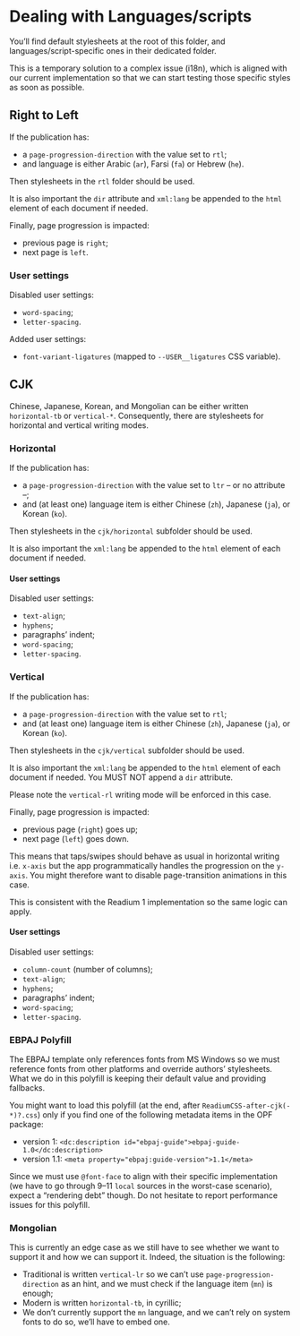 # Dealing with Languages/scripts

You’ll find default stylesheets at the root of this folder, and languages/script-specific ones in their dedicated folder.

This is a temporary solution to a complex issue (i18n), which is aligned with our current implementation so that we can start testing those specific styles as soon as possible. 

## Right to Left

If the publication has:

- a `page-progression-direction` with the value set to `rtl`;
- and language is either Arabic (`ar`), Farsi (`fa`) or Hebrew (`he`).

Then stylesheets in the `rtl` folder should be used.

It is also important the `dir` attribute and `xml:lang` be appended to the `html` element of each document if needed.

Finally, page progression is impacted: 

- previous page is `right`;
- next page is `left`.

### User settings

Disabled user settings: 

- `word-spacing`;
- `letter-spacing`.

Added user settings:

- `font-variant-ligatures` (mapped to `--USER__ligatures` CSS variable).

## CJK

Chinese, Japanese, Korean, and Mongolian can be either written `horizontal-tb` or `vertical-*`. Consequently, there are stylesheets for horizontal and vertical writing modes.

### Horizontal

If the publication has: 

- a `page-progression-direction` with the value set to `ltr` – or no attribute –;
- and (at least one) language item is either Chinese (`zh`), Japanese (`ja`), or Korean (`ko`).

Then stylesheets in the `cjk/horizontal` subfolder should be used.

It is also important the `xml:lang` be appended to the `html` element of each document if needed.

#### User settings

Disabled user settings: 

- `text-align`;
- `hyphens`;
- paragraphs’ indent;
- `word-spacing`;
- `letter-spacing`.

### Vertical

If the publication has: 

- a `page-progression-direction` with the value set to `rtl`;
- and (at least one) language item is either Chinese (`zh`), Japanese (`ja`), or Korean (`ko`).

Then stylesheets in the `cjk/vertical` subfolder should be used.

It is also important the `xml:lang` be appended to the `html` element of each document if needed. You MUST NOT append a `dir` attribute.

Please note the `vertical-rl` writing mode will be enforced in this case.

Finally, page progression is impacted: 

- previous page (`right`) goes up;
- next page (`left`) goes down.

This means that taps/swipes should behave as usual in horizontal writing i.e. `x-axis` but the app programmatically handles the progression on the `y-axis`. You might therefore want to disable page-transition animations in this case.

This is consistent with the Readium 1 implementation so the same logic can apply.

#### User settings

Disabled user settings: 

- `column-count` (number of columns);
- `text-align`;
- `hyphens`;
- paragraphs’ indent;
- `word-spacing`;
- `letter-spacing`.

### EBPAJ Polyfill

The EBPAJ template only references fonts from MS Windows so we must reference fonts from other platforms and override authors’ stylesheets. What we do in this polyfill is keeping their default value and providing fallbacks.

You might want to load this polyfill (at the end, after `ReadiumCSS-after-cjk(-*)?.css`) only if you find one of the following metadata items in the OPF package:

- version 1: `<dc:description id="ebpaj-guide">ebpaj-guide-1.0</dc:description>`
- version 1.1: `<meta property="ebpaj:guide-version">1.1</meta>`

Since we must use `@font-face` to align with their specific implementation (we have to go through 9–11 `local` sources in the worst-case scenario), expect a “rendering debt” though. Do not hesitate to report performance issues for this polyfill.

### Mongolian

This is currently an edge case as we still have to see whether we want to support it and how we can support it. Indeed, the situation is the following:

- Traditional is written `vertical-lr` so we can’t use `page-progression-direction` as an hint, and we must check if the language item (`mn`) is enough;
- Modern is written `horizontal-tb`, in cyrillic;
- We don’t currently support the `mn` language, and we can’t rely on system fonts to do so, we’ll have to embed one.

